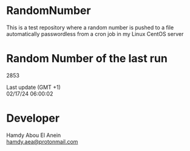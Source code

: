 # RandomNumber    
This is a test repository where a random number is pushed to a file automatically passwordless from a cron job in my Linux CentOS server    
# Random Number of the last run   
2853
      
Last update (GMT +1)    
02/17/24 06:00:02
# Developer    
Hamdy Abou El Anein   
hamdy.aea@protonmail.com
